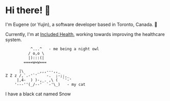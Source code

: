 # Hi there! 👋

I'm Eugene (or Yujin), a software developer based in Toronto, Canada. 🍁

Currently, I'm at [Included Health](https://includedhealth.com/), working towards improving the healthcare system.

```
           ^...^   - me being a night owl
          / o,o \
          |):::(|
        ====w=w===
                              
      |\      _,,,---,,_             
Z Z z /,`.-'`'    -.  ;-;;,_                         
     |,4-  ) )-,_. ,\ (  `'-'
    '---''(_/--'  `-'\_)   - my cat
```
I have a black cat named Snow
